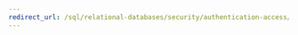 ```yaml
---
redirect_url: /sql/relational-databases/security/authentication-access/getting-started-with-database-engine-permissions
---
```

